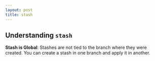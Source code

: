 ```yaml
---
layout: post
title: stash
---
```


## Understanding `stash`

**Stash is Global**: Stashes are not tied to the branch where they were created. You can create a stash in one branch and apply it in another.
